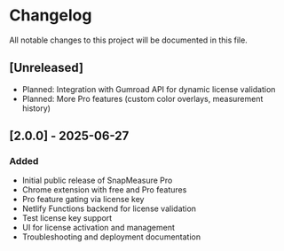 # Changelog

All notable changes to this project will be documented in this file.

## [Unreleased]
- Planned: Integration with Gumroad API for dynamic license validation
- Planned: More Pro features (custom color overlays, measurement history)

## [2.0.0] - 2025-06-27
### Added
- Initial public release of SnapMeasure Pro
- Chrome extension with free and Pro features
- Pro feature gating via license key
- Netlify Functions backend for license validation
- Test license key support
- UI for license activation and management
- Troubleshooting and deployment documentation 